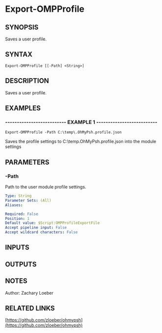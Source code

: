 ﻿---
external help file: OhMyPsh-help.xml
Module Name: OhMyPsh
online version: https://github.com/zloeber/ohmypsh
schema: 2.0.0
---

# Export-OMPProfile

## SYNOPSIS
Saves a user profile.

## SYNTAX

```
Export-OMPProfile [[-Path] <String>]
```

## DESCRIPTION
Saves a user profile.

## EXAMPLES

### -------------------------- EXAMPLE 1 --------------------------
```
Export-OMPProfile -Path C:\temp\.OhMyPsh.profile.json
```

Saves the profile settings to C:\temp\.OhMyPsh.profile.json into the module settings

## PARAMETERS

### -Path
Path to the user module profile settings.

```yaml
Type: String
Parameter Sets: (All)
Aliases: 

Required: False
Position: 1
Default value: $Script:OMPProfileExportFile
Accept pipeline input: False
Accept wildcard characters: False
```

## INPUTS

## OUTPUTS

## NOTES
Author: Zachary Loeber

## RELATED LINKS

[https://github.com/zloeber/ohmypsh](https://github.com/zloeber/ohmypsh)

